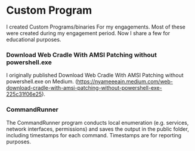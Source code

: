 # Custom Program
 I created Custom Programs/binaries For my engagements. Most of these were created during my engagement period. Now I share a few for educational purposes.

### Download Web Cradle With AMSI Patching without powershell.exe
I originally published Download Web Cradle With AMSI Patching without powershell.exe on Medium.
(https://nyameeeain.medium.com/web-download-cradle-with-amsi-patching-without-powershell-exe-225c31f06e25).

### CommandRunner
The CommandRunner program conducts local enumeration (e.g. services, network interfaces, permissions) and saves the output in the public folder, including timestamps for each command. Timestamps are for reporting purposes. 

